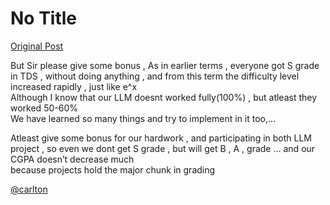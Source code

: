 # No Title

[Original Post](https://discourse.onlinedegree.iitm.ac.in/t/169029/449)

<p>But Sir please give some bonus , As in earlier terms , everyone got S grade in TDS , without doing anything , and from this term the difficulty level increased rapidly , just like e^x<br>
Although I know that our LLM doesnt worked fully(100%) , but atleast they worked 50-60%<br>
We have learned so many things  and try to implement in it too,…</p>
<p>Atleast give some bonus for our hardwork , and participating in both LLM project , so even we dont get S grade , but will get B , A , grade … and our CGPA doesn’t decrease much<br>
because projects hold the major chunk in grading</p>
<p><a class="mention" href="/u/carlton">@carlton</a></p>